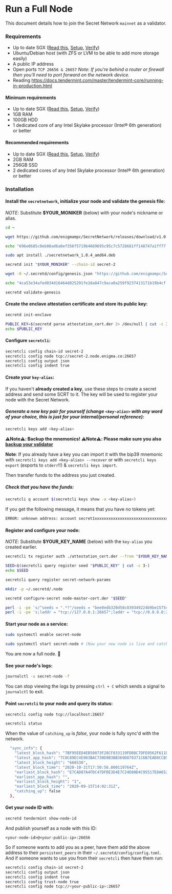 # Run a Full Node

This document details how to join the Secret Network `mainnet` as a validator.

### Requirements

- Up to date SGX ([Read this](https://learn.scrt.network/sgx.html), [Setup](setup-sgx.md), [Verify](verify-sgx.md))
- Ubuntu/Debian host (with ZFS or LVM to be able to add more storage easily)
- A public IP address
- Open ports `TCP 26656 & 26657` _Note: If you're behind a router or firewall then you'll need to port forward on the network device._
- Reading https://docs.tendermint.com/master/tendermint-core/running-in-production.html

#### Minimum requirements

- Up to date SGX ([Read this](https://learn.scrt.network/sgx.html), [Setup](setup-sgx.md), [Verify](verify-sgx.md))
- 1GB RAM
- 100GB HDD
- 1 dedicated core of any Intel Skylake processor (Intel® 6th generation) or better

#### Recommended requirements

- Up to date SGX ([Read this](https://learn.scrt.network/sgx.html), [Setup](setup-sgx.md), [Verify](verify-sgx.md))
- 2GB RAM
- 256GB SSD
- 2 dedicated cores of any Intel Skylake processor (Intel® 6th generation) or better

### Installation

#### Install the `secretnetwork`, initialize your node and validate the genesis file:

_NOTE_: Substitute **$YOUR_MONIKER** (below) with your node's nickname or alias.

```bash
cd ~

wget https://github.com/enigmampc/SecretNetwork/releases/download/v1.0.4/secretnetwork_1.0.4_amd64.deb

echo "696e0685c0eb08ad6a0ef356f5719b4669695c95c7c5728681ff148747a1ff77 secretnetwork_1.0.4_amd64.deb" | sha256sum --check

sudo apt install ./secretnetwork_1.0.4_amd64.deb

secretd init "$YOUR_MONIKER" --chain-id secret-2

wget -O ~/.secretd/config/genesis.json "https://github.com/enigmampc/SecretNetwork/releases/download/v1.0.0/genesis.json"

echo "4ca53e34afed034d16464d025291fe16a847c9aca0a259f9237413171b19b4cf .secretd/config/genesis.json" | sha256sum --check

secretd validate-genesis
```

#### Create the enclave attestation certificate and store its public key:

```bash
secretd init-enclave

PUBLIC_KEY=$(secretd parse attestation_cert.der 2> /dev/null | cut -c 3-)
echo $PUBLIC_KEY
```

#### Configure `secretcli`:

```bash
secretcli config chain-id secret-2
secretcli config node tcp://secret-2.node.enigma.co:26657
secretcli config output json
secretcli config indent true
```

#### Create your `key-alias`:

If you haven't **already created a key**, use these steps to create a secret address and send some SCRT to it. The key will be used to register your node with the Secret Network.

##### Generate a new key pair for yourself (change `<key-alias>` with any word of your choice, this is just for your internal/personal reference):

```bash
secretcli keys add <key-alias>
```

**:warning:Note:warning:: Backup the mnemonics!**
**:warning:Note:warning:: Please make sure you also [backup your validator](backup-a-validator.md)**

**Note**: If you already have a key you can import it with the bip39 mnemonic with `secretcli keys add <key-alias> --recover` or with `secretcli keys export` (exports to `stderr`!!) & `secretcli keys import`.

Then transfer funds to the address you just created.

##### Check that you have the funds:

```bash
secretcli q account $(secretcli keys show -a <key-alias>)
```

If you get the following message, it means that you have no tokens yet:

```bash
ERROR: unknown address: account secret1xxxxxxxxxxxxxxxxxxxxxxxxxxxxxxxxxxxxxx does not exist
```

#### Register and configure your node:

_NOTE_: Substitute **$YOUR_KEY_NAME** (below) with the `key-alias` you created earlier.

```bash
secretcli tx register auth ./attestation_cert.der --from "$YOUR_KEY_NAME" --gas 250000 --gas-prices 0.25uscrt

SEED=$(secretcli query register seed "$PUBLIC_KEY" | cut -c 3-)
echo $SEED

secretcli query register secret-network-params

mkdir -p ~/.secretd/.node

secretd configure-secret node-master-cert.der "$SEED"

perl -i -pe 's/^seeds = ".*?"/seeds = "bee0edb320d50c839349224b9be1575ca4e67948\@secret-2.node.enigma.co:26656"/' ~/.secretd/config/config.toml
perl -i -pe 's;laddr = "tcp://127.0.0.1:26657";laddr = "tcp://0.0.0.0:26657";' ~/.secretd/config/config.toml
```

#### Start your node as a service:

```bash
sudo systemctl enable secret-node

sudo systemctl start secret-node # (Now your new node is live and catching up)
```

You are now a full node. :tada:

#### See your node's logs:

```bash
journalctl -u secret-node -f
```

You can stop viewing the logs by pressing `ctrl + C` which sends a signal to `journalctl` to exit.

#### Point `secretcli` to your node and query its status:

```bash
secretcli config node tcp://localhost:26657

secretcli status
```

When the value of `catching_up` is _false_, your node is fully sync'd with the network.

```bash
  "sync_info": {
    "latest_block_hash": "7BF95EED4EB50073F28CF833119FDB8C7DFE0562F611DF194CF4123A9C1F4640",
    "latest_app_hash": "7C0C89EC4E903BAC730D9B3BB369D870371C6B7EAD0CCB5080B5F9D3782E3559",
    "latest_block_height": "668538",
    "latest_block_time": "2020-10-31T17:50:56.800119764Z",
    "earliest_block_hash": "E7CAD87A4FDC47DFDE3D4E7C24D80D4C95517E8A6526E2D4BB4D6BC095404113",
    "earliest_app_hash": "",
    "earliest_block_height": "1",
    "earliest_block_time": "2020-09-15T14:02:31Z",
    "catching_up": false
  },
```

#### Get your node ID with:

```bash
secretd tendermint show-node-id
```

And publish yourself as a node with this ID:

```
<your-node-id>@<your-public-ip>:26656
```

So if someone wants to add you as a peer, have them add the above address to their `persistent_peers` in their `~/.secretd/config/config.toml`.
And if someone wants to use you from their `secretcli` then have them run:

```bash
secretcli config chain-id secret-2
secretcli config output json
secretcli config indent true
secretcli config trust-node true
secretcli config node tcp://<your-public-ip>:26657
```
